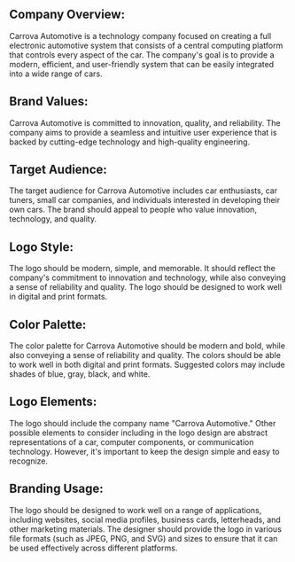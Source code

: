 ## Company Overview:
Carrova Automotive is a technology company focused on creating a full electronic automotive system that consists of a central computing platform that controls every aspect of the car. The company's goal is to provide a modern, efficient, and user-friendly system that can be easily integrated into a wide range of cars.

## Brand Values: 
Carrova Automotive is committed to innovation, quality, and reliability. The company aims to provide a seamless and intuitive user experience that is backed by cutting-edge technology and high-quality engineering.

## Target Audience: 
The target audience for Carrova Automotive includes car enthusiasts, car tuners, small car companies, and individuals interested in developing their own cars. The brand should appeal to people who value innovation, technology, and quality.

## Logo Style: 
The logo should be modern, simple, and memorable. It should reflect the company's commitment to innovation and technology, while also conveying a sense of reliability and quality. The logo should be designed to work well in digital and print formats.

## Color Palette: 
The color palette for Carrova Automotive should be modern and bold, while also conveying a sense of reliability and quality. The colors should be able to work well in both digital and print formats. Suggested colors may include shades of blue, gray, black, and white.

## Logo Elements: 
The logo should include the company name "Carrova Automotive." Other possible elements to consider including in the logo design are abstract representations of a car, computer components, or communication technology. However, it's important to keep the design simple and easy to recognize.

## Branding Usage: 
The logo should be designed to work well on a range of applications, including websites, social media profiles, business cards, letterheads, and other marketing materials. The designer should provide the logo in various file formats (such as JPEG, PNG, and SVG) and sizes to ensure that it can be used effectively across different platforms.
